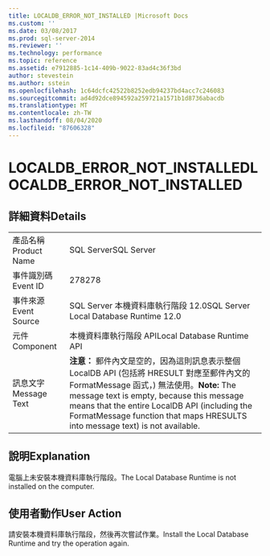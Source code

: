 ```yaml
---
title: LOCALDB_ERROR_NOT_INSTALLED |Microsoft Docs
ms.custom: ''
ms.date: 03/08/2017
ms.prod: sql-server-2014
ms.reviewer: ''
ms.technology: performance
ms.topic: reference
ms.assetid: e7912885-1c14-409b-9022-83ad4c36f3bd
author: stevestein
ms.author: sstein
ms.openlocfilehash: 1c64dcfc42522b8252edb94237bd4acc7c246083
ms.sourcegitcommit: ad4d92dce894592a259721a1571b1d8736abacdb
ms.translationtype: MT
ms.contentlocale: zh-TW
ms.lasthandoff: 08/04/2020
ms.locfileid: "87606328"
---
```

# <a name="localdb_error_not_installed"></a><span data-ttu-id="87a25-102">LOCALDB_ERROR_NOT_INSTALLED</span><span class="sxs-lookup"><span data-stu-id="87a25-102">LOCALDB_ERROR_NOT_INSTALLED</span></span>
    
## <a name="details"></a><span data-ttu-id="87a25-103">詳細資料</span><span class="sxs-lookup"><span data-stu-id="87a25-103">Details</span></span>  
  
|||  
|-|-|  
|<span data-ttu-id="87a25-104">產品名稱</span><span class="sxs-lookup"><span data-stu-id="87a25-104">Product Name</span></span>|<span data-ttu-id="87a25-105">SQL Server</span><span class="sxs-lookup"><span data-stu-id="87a25-105">SQL Server</span></span>|  
|<span data-ttu-id="87a25-106">事件識別碼</span><span class="sxs-lookup"><span data-stu-id="87a25-106">Event ID</span></span>|<span data-ttu-id="87a25-107">278</span><span class="sxs-lookup"><span data-stu-id="87a25-107">278</span></span>|  
|<span data-ttu-id="87a25-108">事件來源</span><span class="sxs-lookup"><span data-stu-id="87a25-108">Event Source</span></span>|<span data-ttu-id="87a25-109">SQL Server 本機資料庫執行階段 12.0</span><span class="sxs-lookup"><span data-stu-id="87a25-109">SQL Server Local Database Runtime 12.0</span></span>|  
|<span data-ttu-id="87a25-110">元件</span><span class="sxs-lookup"><span data-stu-id="87a25-110">Component</span></span>|<span data-ttu-id="87a25-111">本機資料庫執行階段 API</span><span class="sxs-lookup"><span data-stu-id="87a25-111">Local Database Runtime API</span></span>|  
|<span data-ttu-id="87a25-112">訊息文字</span><span class="sxs-lookup"><span data-stu-id="87a25-112">Message Text</span></span>|<span data-ttu-id="87a25-113">**注意：** 郵件內文是空的，因為這則訊息表示整個 LocalDB API (包括將 HRESULT 對應至郵件內文的 FormatMessage 函式，) 無法使用。</span><span class="sxs-lookup"><span data-stu-id="87a25-113">**Note:**  The message text is empty, because this message means that the entire LocalDB API (including the FormatMessage function that maps HRESULTS into message text) is not available.</span></span>|  
  
## <a name="explanation"></a><span data-ttu-id="87a25-114">說明</span><span class="sxs-lookup"><span data-stu-id="87a25-114">Explanation</span></span>  
 <span data-ttu-id="87a25-115">電腦上未安裝本機資料庫執行階段。</span><span class="sxs-lookup"><span data-stu-id="87a25-115">The Local Database Runtime is not installed on the computer.</span></span>  
  
## <a name="user-action"></a><span data-ttu-id="87a25-116">使用者動作</span><span class="sxs-lookup"><span data-stu-id="87a25-116">User Action</span></span>  
 <span data-ttu-id="87a25-117">請安裝本機資料庫執行階段，然後再次嘗試作業。</span><span class="sxs-lookup"><span data-stu-id="87a25-117">Install the Local Database Runtime and try the operation again.</span></span>  
  
  
